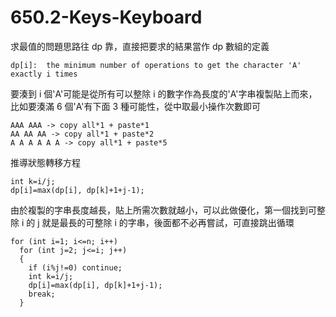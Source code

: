 # 650.2-Keys-Keyboard

求最值的問題思路往 dp 靠，直接把要求的結果當作 dp 數組的定義

```
dp[i]:  the minimum number of operations to get the character 'A' exactly i times
```

要湊到 i 個'A'可能是從所有可以整除 i 的數字作為長度的'A'字串複製貼上而來，比如要湊滿 6 個'A'有下面 3 種可能性，從中取最小操作次數即可

```
AAA AAA -> copy all*1 + paste*1
AA AA AA -> copy all*1 + paste*2
A A A A A A -> copy all*1 + paste*5
```

推導狀態轉移方程

```
int k=i/j;
dp[i]=max(dp[i], dp[k]+1+j-1);
```

由於複製的字串長度越長，貼上所需次數就越小，可以此做優化，第一個找到可整除 i 的 j 就是最長的可整除 i 的字串，後面都不必再嘗試，可直接跳出循環

```
for (int i=1; i<=n; i++)
  for (int j=2; j<=i; j++)
  {
    if (i%j!=0) continue;
    int k=i/j;
    dp[i]=max(dp[i], dp[k]+1+j-1);
    break;
  }
```
